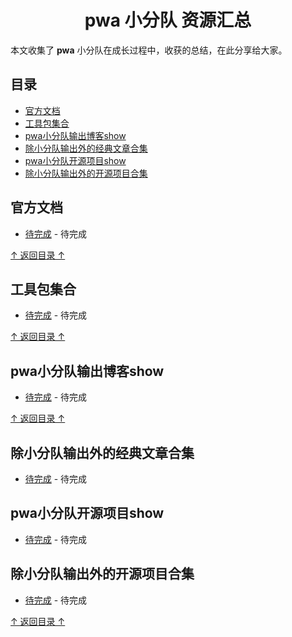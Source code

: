 <h1 align="center"> pwa 小分队 资源汇总</h1>

本文收集了 **pwa** 小分队在成长过程中，收获的总结，在此分享给大家。

## 目录

- [官方文档](#官方文档)
- [工具包集合](#工具包集合)
- [pwa小分队输出博客show](#pwa小分队博客show)
- [除小分队输出外的经典文章合集](#除小分队输出外的经典文章合集)
- [pwa小分队开源项目show](#pwa小分队开源项目show)
- [除小分队输出外的开源项目合集](#除小分队输出外的开源项目合集)

## 官方文档

- [待完成](#官方文档) - 待完成

[↑ 返回目录 ↑](#目录)

## 工具包集合

- [待完成](#官方文档) - 待完成

[↑ 返回目录 ↑](#目录)

## pwa小分队输出博客show

- [待完成](#官方文档) - 待完成

[↑ 返回目录 ↑](#目录)

## 除小分队输出外的经典文章合集

- [待完成](#官方文档) - 待完成

## pwa小分队开源项目show

- [待完成](#官方文档) - 待完成

## 除小分队输出外的开源项目合集

- [待完成](#官方文档) - 待完成

[↑ 返回目录 ↑](#目录)
